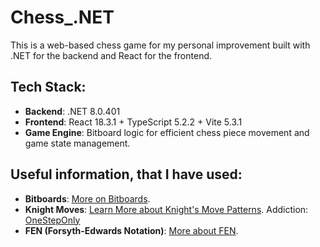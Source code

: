 # Chess_.NET
This is a web-based chess game for my personal improvement built with .NET for the backend and React for the frontend.

## Tech Stack:
- **Backend**: .NET 8.0.401
- **Frontend**: React 18.3.1 + TypeScript 5.2.2 + Vite 5.3.1
- **Game Engine**: Bitboard logic for efficient chess piece movement and game state management.

## Useful information, that I have used:
- **Bitboards**: [More on Bitboards](https://www.chessprogramming.org/Bitboards).
- **Knight Moves**: [Learn More about Knight's Move Patterns](https://www.chessprogramming.org/Knight_Pattern). Addiction: [OneStepOnly](https://www.chessprogramming.org/General_Setwise_Operations#OneStepOnly)
- **FEN (Forsyth-Edwards Notation)**: [More about FEN](https://ru.wikipedia.org/wiki/).
